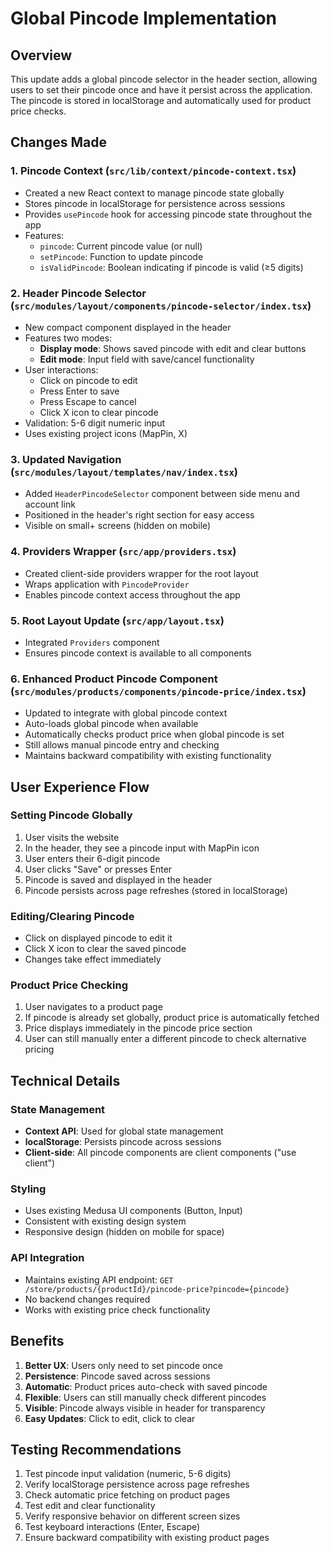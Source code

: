 # Global Pincode Implementation

## Overview

This update adds a global pincode selector in the header section, allowing users to set their pincode once and have it persist across the application. The pincode is stored in localStorage and automatically used for product price checks.

## Changes Made

### 1. **Pincode Context** (`src/lib/context/pincode-context.tsx`)

- Created a new React context to manage pincode state globally
- Stores pincode in localStorage for persistence across sessions
- Provides `usePincode` hook for accessing pincode state throughout the app
- Features:
  - `pincode`: Current pincode value (or null)
  - `setPincode`: Function to update pincode
  - `isValidPincode`: Boolean indicating if pincode is valid (≥5 digits)

### 2. **Header Pincode Selector** (`src/modules/layout/components/pincode-selector/index.tsx`)

- New compact component displayed in the header
- Features two modes:
  - **Display mode**: Shows saved pincode with edit and clear buttons
  - **Edit mode**: Input field with save/cancel functionality
- User interactions:
  - Click on pincode to edit
  - Press Enter to save
  - Press Escape to cancel
  - Click X icon to clear pincode
- Validation: 5-6 digit numeric input
- Uses existing project icons (MapPin, X)

### 3. **Updated Navigation** (`src/modules/layout/templates/nav/index.tsx`)

- Added `HeaderPincodeSelector` component between side menu and account link
- Positioned in the header's right section for easy access
- Visible on small+ screens (hidden on mobile)

### 4. **Providers Wrapper** (`src/app/providers.tsx`)

- Created client-side providers wrapper for the root layout
- Wraps application with `PincodeProvider`
- Enables pincode context access throughout the app

### 5. **Root Layout Update** (`src/app/layout.tsx`)

- Integrated `Providers` component
- Ensures pincode context is available to all components

### 6. **Enhanced Product Pincode Component** (`src/modules/products/components/pincode-price/index.tsx`)

- Updated to integrate with global pincode context
- Auto-loads global pincode when available
- Automatically checks product price when global pincode is set
- Still allows manual pincode entry and checking
- Maintains backward compatibility with existing functionality

## User Experience Flow

### Setting Pincode Globally

1. User visits the website
2. In the header, they see a pincode input with MapPin icon
3. User enters their 6-digit pincode
4. User clicks "Save" or presses Enter
5. Pincode is saved and displayed in the header
6. Pincode persists across page refreshes (stored in localStorage)

### Editing/Clearing Pincode

- Click on displayed pincode to edit it
- Click X icon to clear the saved pincode
- Changes take effect immediately

### Product Price Checking

1. User navigates to a product page
2. If pincode is already set globally, product price is automatically fetched
3. Price displays immediately in the pincode price section
4. User can still manually enter a different pincode to check alternative pricing

## Technical Details

### State Management

- **Context API**: Used for global state management
- **localStorage**: Persists pincode across sessions
- **Client-side**: All pincode components are client components ("use client")

### Styling

- Uses existing Medusa UI components (Button, Input)
- Consistent with existing design system
- Responsive design (hidden on mobile for space)

### API Integration

- Maintains existing API endpoint: `GET /store/products/{productId}/pincode-price?pincode={pincode}`
- No backend changes required
- Works with existing price check functionality

## Benefits

1. **Better UX**: Users only need to set pincode once
2. **Persistence**: Pincode saved across sessions
3. **Automatic**: Product prices auto-check with saved pincode
4. **Flexible**: Users can still manually check different pincodes
5. **Visible**: Pincode always visible in header for transparency
6. **Easy Updates**: Click to edit, click to clear

## Testing Recommendations

1. Test pincode input validation (numeric, 5-6 digits)
2. Verify localStorage persistence across page refreshes
3. Check automatic price fetching on product pages
4. Test edit and clear functionality
5. Verify responsive behavior on different screen sizes
6. Test keyboard interactions (Enter, Escape)
7. Ensure backward compatibility with existing product pages
